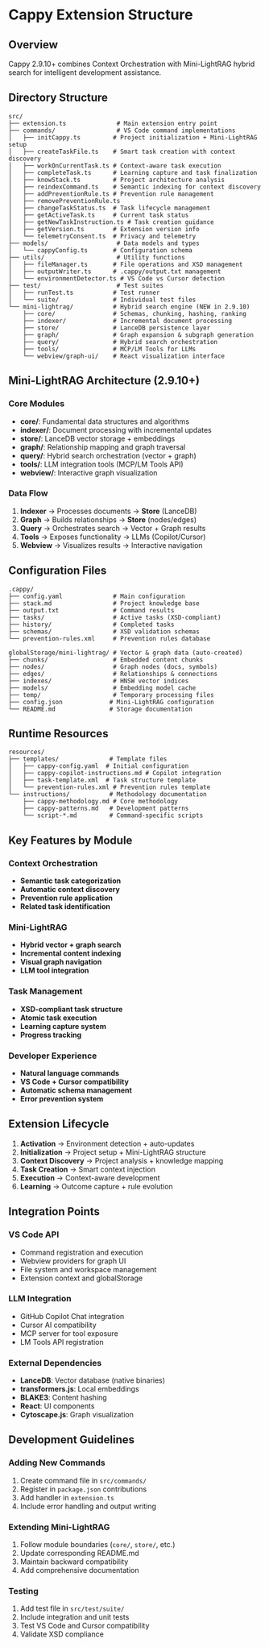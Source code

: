 # Cappy Extension Structure

## Overview
Cappy 2.9.10+ combines Context Orchestration with Mini-LightRAG hybrid search for intelligent development assistance.

## Directory Structure

```
src/
├── extension.ts              # Main extension entry point
├── commands/                 # VS Code command implementations
│   ├── initCappy.ts         # Project initialization + Mini-LightRAG setup
│   ├── createTaskFile.ts    # Smart task creation with context discovery
│   ├── workOnCurrentTask.ts # Context-aware task execution
│   ├── completeTask.ts      # Learning capture and task finalization
│   ├── knowStack.ts         # Project architecture analysis
│   ├── reindexCommand.ts    # Semantic indexing for context discovery
│   ├── addPreventionRule.ts # Prevention rule management
│   ├── removePreventionRule.ts
│   ├── changeTaskStatus.ts  # Task lifecycle management
│   ├── getActiveTask.ts     # Current task status
│   ├── getNewTaskInstruction.ts # Task creation guidance
│   ├── getVersion.ts        # Extension version info
│   └── telemetryConsent.ts  # Privacy and telemetry
├── models/                   # Data models and types
│   └── cappyConfig.ts       # Configuration schema
├── utils/                    # Utility functions
│   ├── fileManager.ts       # File operations and XSD management
│   ├── outputWriter.ts      # .cappy/output.txt management
│   └── environmentDetector.ts # VS Code vs Cursor detection
├── test/                     # Test suites
│   ├── runTest.ts           # Test runner
│   └── suite/               # Individual test files
└── mini-lightrag/           # Hybrid search engine (NEW in 2.9.10)
    ├── core/                # Schemas, chunking, hashing, ranking
    ├── indexer/             # Incremental document processing
    ├── store/               # LanceDB persistence layer
    ├── graph/               # Graph expansion & subgraph generation
    ├── query/               # Hybrid search orchestration
    ├── tools/               # MCP/LM Tools for LLMs
    └── webview/graph-ui/    # React visualization interface
```

## Mini-LightRAG Architecture (2.9.10+)

### Core Modules
- **core/**: Fundamental data structures and algorithms
- **indexer/**: Document processing with incremental updates
- **store/**: LanceDB vector storage + embeddings
- **graph/**: Relationship mapping and graph traversal
- **query/**: Hybrid search orchestration (vector + graph)
- **tools/**: LLM integration tools (MCP/LM Tools API)
- **webview/**: Interactive graph visualization

### Data Flow
1. **Indexer** → Processes documents → **Store** (LanceDB)
2. **Graph** → Builds relationships → **Store** (nodes/edges)
3. **Query** → Orchestrates search → Vector + Graph results
4. **Tools** → Exposes functionality → LLMs (Copilot/Cursor)
5. **Webview** → Visualizes results → Interactive navigation

## Configuration Files

```
.cappy/
├── config.yaml              # Main configuration
├── stack.md                 # Project knowledge base
├── output.txt               # Command results
├── tasks/                   # Active tasks (XSD-compliant)
├── history/                 # Completed tasks
├── schemas/                 # XSD validation schemas
└── prevention-rules.xml     # Prevention rules database

globalStorage/mini-lightrag/ # Vector & graph data (auto-created)
├── chunks/                  # Embedded content chunks
├── nodes/                   # Graph nodes (docs, symbols)
├── edges/                   # Relationships & connections
├── indexes/                 # HNSW vector indices
├── models/                  # Embedding model cache
├── temp/                    # Temporary processing files
├── config.json             # Mini-LightRAG configuration
└── README.md               # Storage documentation
```

## Runtime Resources

```
resources/
├── templates/              # Template files
│   ├── cappy-config.yaml  # Initial configuration
│   ├── cappy-copilot-instructions.md # Copilot integration
│   ├── task-template.xml  # Task structure template
│   └── prevention-rules.xml # Prevention rules template
└── instructions/           # Methodology documentation
    ├── cappy-methodology.md # Core methodology
    ├── cappy-patterns.md   # Development patterns
    └── script-*.md         # Command-specific scripts
```

## Key Features by Module

### Context Orchestration
- **Semantic task categorization**
- **Automatic context discovery**
- **Prevention rule application**
- **Related task identification**

### Mini-LightRAG
- **Hybrid vector + graph search**
- **Incremental content indexing**
- **Visual graph navigation**
- **LLM tool integration**

### Task Management
- **XSD-compliant task structure**
- **Atomic task execution**
- **Learning capture system**
- **Progress tracking**

### Developer Experience
- **Natural language commands**
- **VS Code + Cursor compatibility**
- **Automatic schema management**
- **Error prevention system**

## Extension Lifecycle

1. **Activation** → Environment detection + auto-updates
2. **Initialization** → Project setup + Mini-LightRAG structure
3. **Context Discovery** → Project analysis + knowledge mapping
4. **Task Creation** → Smart context injection
5. **Execution** → Context-aware development
6. **Learning** → Outcome capture + rule evolution

## Integration Points

### VS Code API
- Command registration and execution
- Webview providers for graph UI
- File system and workspace management
- Extension context and globalStorage

### LLM Integration
- GitHub Copilot Chat integration
- Cursor AI compatibility
- MCP server for tool exposure
- LM Tools API registration

### External Dependencies
- **LanceDB**: Vector database (native binaries)
- **transformers.js**: Local embeddings
- **BLAKE3**: Content hashing
- **React**: UI components
- **Cytoscape.js**: Graph visualization

## Development Guidelines

### Adding New Commands
1. Create command file in `src/commands/`
2. Register in `package.json` contributions
3. Add handler in `extension.ts`
4. Include error handling and output writing

### Extending Mini-LightRAG
1. Follow module boundaries (`core/`, `store/`, etc.)
2. Update corresponding README.md
3. Maintain backward compatibility
4. Add comprehensive documentation

### Testing
1. Add test file in `src/test/suite/`
2. Include integration and unit tests
3. Test VS Code and Cursor compatibility
4. Validate XSD compliance
